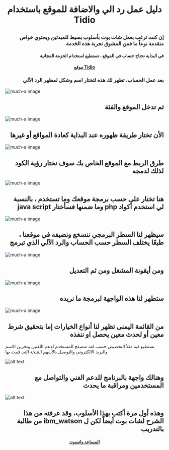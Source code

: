 # <p align="center"> دليل عمل رد الي والاضافة للموقع باستخدام Tidio</p>
### <div dir="rtl"> إن كنت ترغب بعمل شات بوت بأسلوب بسيط للمبدئين ويحتوي خواص متقدمة نوعاً ما فمن المشوق تجربة هذه الخدمة</div>

#### <div dir="rtl"> في البداية نحتاج حساب في الموقع ، تستطيع استخدام الحزمة المجانية </div>

#### <p align="center"> [موقع Tidio](https://www.tidio.com/)</p>

### <div dir="rtl">بعد عمل الحساب، تظهر لك هذه لتختار اسم وشكل لمظهر الرد الآلي </div>


![much-a image](https://github.com/MohammadYAmmar/Build-and-integrate-Tidio-chat-bot-with-site/blob/master/Pictures%20of%20the%20steps/step%201%20Name%20and%20choose%20a%20theme%20for%20the%20bot.png) 

## <div dir="rtl">ثم تدخل الموقع والفئة</div>
![much-a image](https://github.com/MohammadYAmmar/Build-and-integrate-Tidio-chat-bot-with-site/blob/master/Pictures%20of%20the%20steps/step%202%20Choose%20the%20category%20to%20work.png) 

## <div dir="rtl">الأن تختار طريقة ظهوره عند البداية كعادة المواقع أو غيرها</div>
![much-a image](https://github.com/MohammadYAmmar/Build-and-integrate-Tidio-chat-bot-with-site/blob/master/Pictures%20of%20the%20steps/step%203%20How%20will%20it%20work%20to%20welcome%20and%20then%20ask%20him.png) 

## <div dir="rtl">طرق الربط مع الموقع الخاص بك سوف نختار رؤية الكود لذلك لدمجه</div>
![much-a image](https://github.com/MohammadYAmmar/Build-and-integrate-Tidio-chat-bot-with-site/blob/master/Pictures%20of%20the%20steps/step%204%20Connectivity%20methods.png) 

## <div dir="rtl">هنا تختار على حسب برمجة موقعك وما تستخدم ، بالنسبة لي استخدم أكواد php وما ضمنها فسأختار java script</div>

![much-a image](https://github.com/MohammadYAmmar/Build-and-integrate-Tidio-chat-bot-with-site/blob/master/Pictures%20of%20the%20steps/step%204%20-%201%20Software%20linking%20methods.png)

## <div dir="rtl">سيظهر لنا السطر البرمجي ننسخع ونضيفه في موقعنا ، طبعًا يختلف السطر حسب الحساب والرد الآلي الذي تبرمج</div>

![much-a image](https://github.com/MohammadYAmmar/Build-and-integrate-Tidio-chat-bot-with-site/blob/master/Pictures%20of%20the%20steps/step%204%20-%202%20It%20changes%20as%20the%20bot%20and%20account%20change.png) 

## <div dir="rtl">ومن أيقونة المشغل ومن ثم التعديل </div>

![much-a image](https://github.com/MohammadYAmmar/Build-and-integrate-Tidio-chat-bot-with-site/blob/master/Image%20showing%20the%20number%20of%20users%20and%20chat%20bots%20that%20you%20have%20to%20adjust.png) 

## <div dir="rtl"> ستطهر لنا هذه الواجهة لبرمجة ما نريده</div>

![much-a image](https://github.com/MohammadYAmmar/Build-and-integrate-Tidio-chat-bot-with-site/blob/master/Pictures%20of%20the%20steps/step%205%20custom.png) 


## <div dir="rtl"> من القائمة اليمنى تظهر لنا أنواع الخيارات إما بتحقيق شرط معين أو لحدث معين يحصل او ننفذه
نستطيع فيه مثلاً التخصيص حسب لغة متصفح المسنخدم لدعم اللغتين وتخزين الاسم والبريد الالكتروني والتوصيل بالأسهم
النتيجة التي قمت بها</div>

![alt text](https://github.com/MohammadYAmmar/Build-and-integrate-Tidio-chat-bot-with-site/blob/master/GIF%20Chat%20bot%20Arabic%20interface%20experience.gif "تجربة")


## <div dir="rtl"> وهنالك واجهة بالبرنامج للدعم الفني والتواصل مع المستخدمين ومراقبة ما يحدث</div>
![alt text](https://github.com/MohammadYAmmar/Build-and-integrate-Tidio-chat-bot-with-site/blob/master/GIF%20Chat%20bot%20Arabic%20interface%20experience%20with%20technical%20support.gif "المراقبة والدعم الفني")



## <div dir="rtl">وهذه أول مرة أكتب بهذا الأسلوب، وقد عرفته من هذا الشرح لشات بوت أيضاً لكن ل ibm_watson من طالبة بالتدريب  </div>
#### <p align="center"> [المساعد واتسون](https://github.com/shaimadotcom/ibm_watson_assistant/edit/master/ibmWatsonTutorial_arabic.md)</p>






